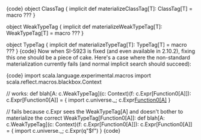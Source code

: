 {code}
object ClassTag {
  implicit def materializeClassTag[T]: ClassTag[T] = macro ???
}

object WeakTypeTag {
  implicit def materializeWeakTypeTag[T]: WeakTypeTag[T] = macro ???
}

object TypeTag {
  implicit def materializeTypeTag[T]: TypeTag[T] = macro ???
}
{code}
Now when SI-5923 is fixed (and even available in 2.10.2), fixing this one should be a piece of cake.
Here's a case where the non-standard materialization currently fails (and normal implicit search should succeed):

{code}
import scala.language.experimental.macros
import scala.reflect.macros.blackbox.Context

// works:
def blah[A: c.WeakTypeTag](c: Context)(f: c.Expr[Function0[A]]): c.Expr[Function0[A]] = {
  import c.universe._;
  c.Expr[Function0[A]](q"$f")
}

// fails because c.Expr sees the WeakTypeTag[A] and doesn't bother to materialize the correct WeakTypeTag[Function0[A]]:
def blah[A: c.WeakTypeTag](c: Context)(f: c.Expr[Function0[A]]): c.Expr[Function0[A]] = {
  import c.universe._;
  c.Expr(q"$f")
}
{code}
